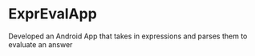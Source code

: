# ExprEvalApp
Developed an Android App that takes in expressions and parses them to evaluate an answer
